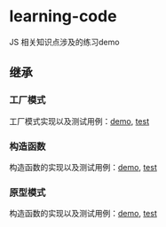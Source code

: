 # learning-code
JS 相关知识点涉及的练习demo

## 继承
### 工厂模式
工厂模式实现以及测试用例：[demo](https://github.com/wangyimei/learning-code/blob/master/src/object/factory.js), [test](https://github.com/wangyimei/learing-code/blob/master/test/factory.js)
### 构造函数
构造函数的实现以及测试用例：[demo](https://github.com/wangyimei/learning-code/blob/master/src/object/constructor.js), [test](https://github.com/wangyimei/learing-code/blob/master/test/constructor.js) 
### 原型模式
构造函数的实现以及测试用例：[demo](https://github.com/wangyimei/learning-code/blob/master/src/object/prototype.js), [test](https://github.com/wangyimei/learing-code/blob/master/test/prototype.js)

